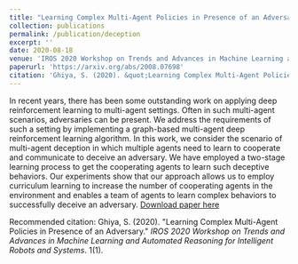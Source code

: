 ```yaml
---
title: "Learning Complex Multi-Agent Policies in Presence of an Adversary"
collection: publications
permalink: /publication/deception
excerpt: ''
date: 2020-08-18
venue: 'IROS 2020 Workshop on Trends and Advances in Machine Learning and Automated Reasoning for Intelligent Robots and Systems'
paperurl: 'https://arxiv.org/abs/2008.07698'
citation: 'Ghiya, S. (2020). &quot;Learning Complex Multi-Agent Policies in Presence of an Adversary.&quot; <i>IROS 2020 Workshop on Trends and Advances in Machine Learning and Automated Reasoning for Intelligent Robots and Systems</i>. 1(1).'
---
```

In recent years, there has been some outstanding work on applying deep reinforcement learning to multi-agent settings. Often in such multi-agent scenarios, adversaries can be present. We address the requirements of such a setting by implementing a graph-based multi-agent deep reinforcement learning algorithm. In this work, we consider the scenario of multi-agent deception in which multiple agents need to learn to cooperate and communicate to deceive an adversary. We have employed a two-stage learning process to get the cooperating agents to learn such deceptive behaviors. Our experiments show that our approach allows us to employ curriculum learning to increase the number of cooperating agents in the environment and enables a team of agents to learn complex behaviors to successfully deceive an adversary.
[Download paper here](https://arxiv.org/pdf/2008.07698.pdf)

Recommended citation: Ghiya, S. (2020). &quot;Learning Complex Multi-Agent Policies in Presence of an Adversary.&quot; <i>IROS 2020 Workshop on Trends and Advances in Machine Learning and Automated Reasoning for Intelligent Robots and Systems</i>. 1(1).
